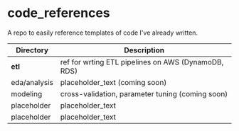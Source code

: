 # code_references
A repo to easily reference templates of code I've already written.

| Directory              | Description                                                       |
| -----------------------| ----------------------------------------------------------------- |
| **etl**                  | ref for wrting ETL pipelines on AWS (DynamoDB, RDS)               |
| eda/analysis           | placeholder_text (coming soon)                                    |
| modeling               | cross-validation, parameter tuning (coming soon)                  |
| placeholder            | placeholder_text                                                  |
| placeholder            | placeholder_text                                                  |
